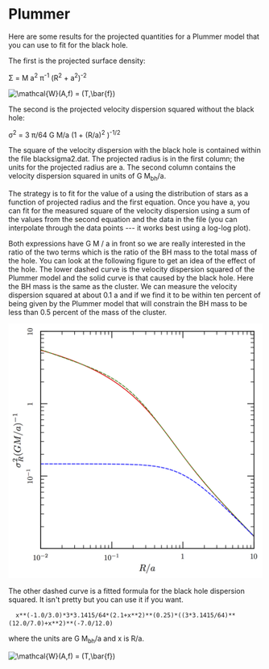 # Plummer

Here are some results for the projected quantities for a Plummer model that you can use to fit for the black hole.

The first is the projected surface density:

&Sigma; = M a<sup>2</sup> &pi;<sup>-1</sup> (R<sup>2</sup> + a<sup>2</sup>)<sup>-2</sup>


<img src="https://latex.codecogs.com/gif.latex?\Sigma&space;=&space;\frac{M a^2}{\pi}(T,\bar{f})" title="\mathcal{W}(A,f) = (T,\bar{f})" />

The second is the projected velocity dispersion squared without the black hole:

&sigma;<sup>2</sup> = 3 &pi;/64 G M/a (1 + (R/a)<sup>2</sup> )<sup>-1/2</sup>

The square of the velocity dispersion with the black hole is contained within the file blacksigma2.dat. The projected radius is in the first column; the units for the projected radius are a.  The second column contains the velocity dispersion squared in units of G M<sub>bh</sub>/a.

The strategy is to fit for the value of a using the distribution of stars as a function of projected radius and the first equation.  Once you have a, you can fit for the measured square of the velocity dispersion using a sum of the values from the second equation and the data in the file (you can interpolate through the data points --- it works best using a log-log plot).

Both expressions have G M / a in front so we are really interested in the ratio of the two terms which is the ratio of the BH mass to the total mass of the hole.  You can look at the following figure to get an idea of the effect of the hole.  The lower dashed curve is the velocity dispersion squared of the Plummer model and the solid curve is that caused by the black hole.  Here the BH mass is the same as the cluster.  We can measure the velocity dispersion squared at about 0.1 a and if we find it to be within ten percent of being given by the Plummer model that will constrain the BH mass to be less than 0.5 percent of the mass of the cluster. 

![velocity variance as a function of projected radius](blackhole.png)

The other dashed curve is a fitted formula for the black hole dispersion squared.  It isn't pretty but you can use it if you want.
```
  x**(-1.0/3.0)*3*3.1415/64*(2.1+x**2)**(0.25)*((3*3.1415/64)**(12.0/7.0)+x**2)**(-7.0/12.0) 
```
where the units are G M<sub>bh</sub>/a and x is R/a.

<img src="https://latex.codecogs.com/gif.latex?\mathcal{W}(A,f)&space;=&space;(T,\bar{f})" title="\mathcal{W}(A,f) = (T,\bar{f})" />
